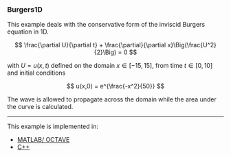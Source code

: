 ### Burgers1D

This example deals with the conservative form of the inviscid Burgers equation in 1D.

$$
\frac{\partial U}{\partial t} + \frac{\partial}{\partial x}\Big(\frac{U^2}{2}\Big) = 0
$$

with $U = u(x,t)$ defined on the domain $x\in[-15,15]$, from time $t\in[0,10]$ and initial conditions

$$
u(x,0) = e^{\frac{-x^2}{50}}
$$

The wave is allowed to propagate across the domain while the area under the curve is calculated. 

---

This example is implemented in:
- [MATLAB/ OCTAVE](https://github.com/csrc-sdsu/mole/blob/main/examples/matlab/burgers1D.m)
- [C++](https://github.com/csrc-sdsu/mole/blob/main/examples/cpp/Burgers1D.cpp) 
